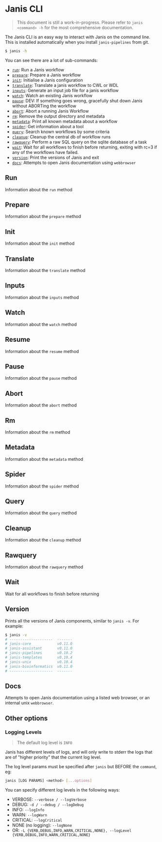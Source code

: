# Janis CLI

> This document is still a work-in-progress. Please refer to `janis <command> -h` for the most comprehensive documentation.

The Janis CLI is an easy way to interact with Janis on the command line. 
This is installed automatically when you install `janis-pipelines` from git.

```bash
$ janis -h
```

You can see there are a lot of sub-commands:

- [`run`](#run): Run a Janis workflow
- [`prepare`](#prepare): Prepare a Janis workflow
- [`init`](#init): Initialise a Janis configuration
- [`translate`](#translate): Translate a janis workflow to CWL or WDL
- [`inputs`](#inputs): Generate an input job file for a janis workflow
- [`watch`](#watch): Watch an existing Janis workflow
- [`pause`](#pause): DEV: If something goes wrong, gracefully shut down Janis without ABORTing the workflow
- [`abort`](#abort): Abort a running Janis Workflow
- [`rm`](#rm): Remove the output directory and metadata
- [`metadata`](#metadata): Print all known metadata about a workflow
- [`spider`](#spider): Get information about a tool
- [`query`](#query): Search known workflows by some criteria
- [`cleanup`](#cleanup): Cleanup the central db of workflow runs
- [`rawquery`](#rawquery): Perform a raw SQL query on the sqlite database of a task
- [`wait`](#wait): Wait for all workflows to finish before returning, exiting with rc=3 if any of the workflows have failed.
- [`version`](#version): Print the versions of Janis and exit
- [`docs`](#docs): Attempts to open Janis documentation using `webbrowser`

## Run

Information about the `run` method

## Prepare

Information about the `prepare` method

## Init

Information about the `init` method

## Translate

Information about the `translate` method

## Inputs

Information about the `inputs` method

## Watch

Information about the `watch` method

## Resume

Information about the `resume` method

## Pause

Information about the `pause` method

## Abort

Information about the `abort` method

## Rm

Information about the `rm` method

## Metadata

Information about the `metadata` method

## Spider

Information about the `spider` method

## Query

Information about the `query` method

## Cleanup

Information about the `cleanup` method

## Rawquery

Information about the `rawquery` method

## Wait

Wait for all workflows to finish before returning

## Version

Prints all the versions of Janis components, similar to `janis -v`.
For example:

```bash
$ janis -v
# --------------------  -------
# janis-core            v0.11.0
# janis-assistant       v0.11.0
# janis-pipelines       v0.10.2
# janis-templates       v0.10.4
# janis-unix            v0.10.4
# janis-bioinformatics  v0.11.0
# --------------------  -------
```

## Docs

Attempts to open Janis documentation using a listed web browser, or an internal unix `webbrowser`.


## Other options

### Logging Levels

> The default log level is `INFO`

Janis has different levels of logs, and will only write to stderr the logs that are of "higher priority" that the current log level.

The log level params must be specified after `janis` but BEFORE the `command`, eg:

```bash
janis [LOG PARAMS] <method> [...options]
```

You can specify different log levels in the following ways:

- VERBOSE: `--verbose / --logVerbose`
- DEBUG: `-d / --debug / --logDebug`
- INFO: `--logInfo`
- WARN: `--logWarn`
- CRITICAL: `--logCritical`
- NONE (no logging): `--logNone`
- OR: `-L {VERB,DEBUG,INFO,WARN,CRITICAL,NONE}, --logLevel {VERB,DEBUG,INFO,WARN,CRITICAL,NONE}`
